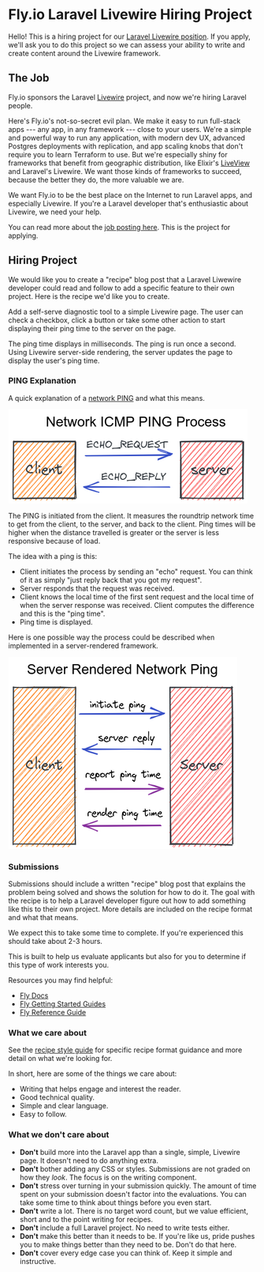 # Fly.io Laravel Livewire Hiring Project

Hello! This is a hiring project for our [Laravel Livewire position](https://fly.io/blog/fly-io-is-hiring-laravel-specialists/). If you apply, we'll ask you to do this project so we can assess your ability to write and create content around the Livewire framework.

## The Job

Fly.io sponsors the Laravel [Livewire](https://laravel-livewire.com/) project, and now we're hiring Laravel people.

Here's Fly.io's not-so-secret evil plan. We make it easy to run full-stack apps --- any app, in any framework --- close to your users. We're a simple and powerful way to run any application, with modern dev UX, advanced Postgres deployments with replication, and app scaling knobs that don't require you to learn Terraform to use. But we're especially shiny for frameworks that benefit from geographic distribution, like Elixir's [LiveView](https://fly.io/blog/how-we-got-to-liveview/) and Laravel's Livewire. We want those kinds of frameworks to succeed, because the better they do, the more valuable we are.

We want Fly.io to be the best place on the Internet to run Laravel apps, and especially Livewire. If you're a Laravel developer that's enthusiastic about Livewire, we need your help.

You can read more about the [job posting here](https://fly.io/blog/fly-io-is-hiring-laravel-specialists/). This is the project for applying.

## Hiring Project

We would like you to create a "recipe" blog post that a Laravel Liwewire developer could read and follow to add a specific feature to their own project. Here is the recipe we'd like you to create.

Add a self-serve diagnostic tool to a simple Livewire page. The user can check a checkbox, click a button or take some other action to start displaying their ping time to the server on the page.

The ping time displays in milliseconds. The ping is run once a second. Using Livewire server-side rendering, the server updates the page to display the user's ping time.

### PING Explanation

A quick explanation of a [network PING](https://www.activexperts.com/network-component/tutorials/ping/) and what this means.

![Network ICMP Ping process graphic](./network-ping-process.png)

The PING is initiated from the client. It measures the roundtrip network time to get from the client, to the server, and back to the client. Ping times will be higher when the distance travelled is greater or the server is less responsive because of load.

The idea with a ping is this:

- Client initiates the process by sending an "echo" request. You can think of it as simply "just reply back that you got my request".
- Server responds that the request was received.
- Client knows the local time of the first sent request and the local time of when the server response was received. Client computes the difference and this is the "ping time".
- Ping time is displayed.

Here is one possible way the process could be described when implemented in a server-rendered framework.

![Server Rendered Network Ping graphic](./server-rendered-ping-suggestion.png)

### Submissions

Submissions should include a written "recipe" blog post that explains the problem being solved and shows the solution for how to do it. The goal with the recipe is to help a Laravel developer figure out how to add something like this to their own project. More details are included on the recipe format and what that means.

We expect this to take some time to complete. If you're experienced this should take about 2-3 hours.

This is built to help us evaluate applicants but also for you to determine if this type of work interests you.

Resources you may find helpful:

- [Fly Docs](https://fly.io/docs/introduction/)
- [Fly Getting Started Guides](https://fly.io/docs/getting-started/)
- [Fly Reference Guide](https://fly.io/docs/reference/)

### What we care about

See the [recipe style guide](./RECIPE_STYLE_GUIDE.md) for specific recipe format guidance and more detail on what we're looking for.

In short, here are some of the things we care about:

- Writing that helps engage and interest the reader.
- Good technical quality.
- Simple and clear language.
- Easy to follow.

### What we don't care about

- **Don't** build more into the Laravel app than a single, simple, Livewire page. It doesn't need to do anything extra.
- **Don't** bother adding any CSS or styles. Submissions are not graded on how they _look_. The focus is on the writing component.
- **Don't** stress over turning in your submission quickly. The amount of time spent on your submission doesn't factor into the evaluations. You can take some time to think about things before you even start.
- **Don't** write a lot. There is no target word count, but we value efficient, short and to the point writing for recipes.
- **Don't** include a full Laravel project. No need to write tests either.
- **Don't** make this better than it needs to be. If you're like us, pride pushes you to make things better than they need to be. Don't do that here.
- **Don't** cover every edge case you can think of. Keep it simple and instructive.
